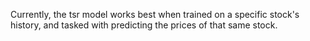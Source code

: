 

Currently, the tsr model works best when trained on a specific stock's history, and tasked with predicting the prices of that same stock.

